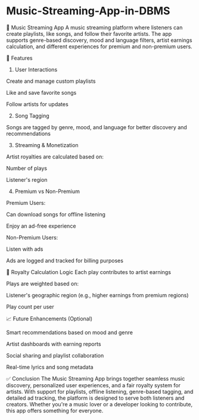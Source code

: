 # Music-Streaming-App-in-DBMS
🎵 Music Streaming App
A music streaming platform where listeners can create playlists, like songs, and follow their favorite artists. The app supports genre-based discovery, mood and language filters, artist earnings calculation, and different experiences for premium and non-premium users.

🚀 Features

1) User Interactions

Create and manage custom playlists

Like and save favorite songs

Follow artists for updates

2) Song Tagging

Songs are tagged by genre, mood, and language for better discovery and recommendations

3) Streaming & Monetization

Artist royalties are calculated based on:

Number of plays

Listener's region

4) Premium vs Non-Premium

Premium Users:

Can download songs for offline listening

Enjoy an ad-free experience

Non-Premium Users:

Listen with ads

Ads are logged and tracked for billing purposes

🧮 Royalty Calculation Logic
Each play contributes to artist earnings

Plays are weighted based on:

Listener's geographic region (e.g., higher earnings from premium regions)

Play count per user

📈 Future Enhancements (Optional)

Smart recommendations based on mood and genre

Artist dashboards with earning reports

Social sharing and playlist collaboration

Real-time lyrics and song metadata

✅ Conclusion
The Music Streaming App brings together seamless music discovery, personalized user experiences, and a fair royalty system for artists. With support for playlists, offline listening, genre-based tagging, and detailed ad tracking, the platform is designed to serve both listeners and creators. Whether you're a music lover or a developer looking to contribute, this app offers something for everyone.
